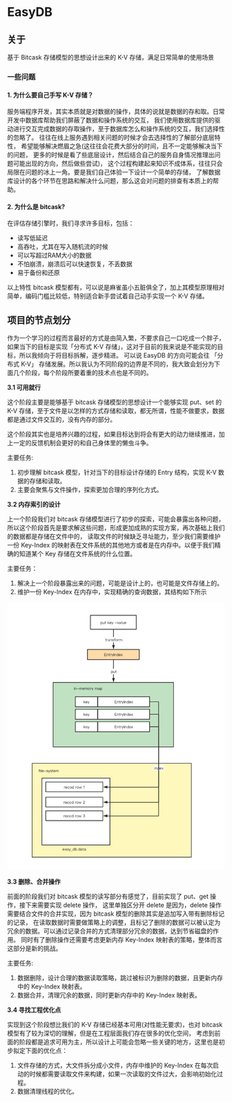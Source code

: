 # EasyDB

## 关于
基于 Bitcask 存储模型的思想设计出来的 K-V 存储，满足日常简单的使用场景

### 一些问题

#### 1. 为什么要自己手写 K-V 存储？

服务端程序开发，其实本质就是对数据的操作，具体的说就是数据的存和取。日常开发中数据库帮助我们屏蔽了数据和操作系统的交互，
我们使用数据库提供的驱动进行交互完成数据的存取操作，至于数据库怎么和操作系统的交互，我们选择性的忽略了。
往往在线上服务遇到相关问题的时候才会去选择性的了解部分底层特性，
希望能够解决燃眉之急(这往往会花费大部分的时间，且不一定能够解决当下的问题，
更多的时候是看了些底层设计，然后结合自己的服务自身情况推理出问题可能出现的方向，然后做些尝试)，
这个过程构建起来知识不成体系，往往只会局限在问题的冰上一角。要是我们自己体验一下设计一个简单的存储，
了解数据库设计的各个环节在思路和解决什么问题，那么这会对问题的排查有本质上的帮助。

#### 2. 为什么是 bitcask?

在评估存储引擎时，我们寻求许多目标，包括：
- 读写低延迟
- 高吞吐，尤其在写入随机流的时候
- 可以写超过RAM大小的数据
- 不怕崩溃，崩溃后可以快速恢复，不丢数据
- 易于备份和还原
  
以上特性 bitcask 模型都有，可以说是麻雀虽小五脏俱全了，加上其模型原理相对简单，编码门槛比较低，特别适合新手尝试着自己动手实现一个 K-V 存储。
## 项目的节点划分

作为一个学习的过程而言最好的方式是由简入繁，不要求自己一口吃成一个胖子，如果当下的目标是实现「分布式 K-V 存储」，这对于目前的我来说是不能实现的目标，所以我倾向于将目标拆解，逐步精进。
可以说 EasyDB 的方向可能会往 「分布式 K-V」 存储发展。所以我认为不同阶段的边界是不同的，我大致会划分为下面几个阶段，每个阶段所要着重的技术点也是不同的。

**3.1 可用就行**

这个阶段主要是能够基于 bitcask 存储模型的思想设计一个能够实现 put、set 的 K-V 存储，至于文件是以怎样的方式存储和读取，都无所谓，性能不做要求，数据都是通过文件交互的，没有内存的部分。

这个阶段其实也是培养兴趣的过程，如果目标达到将会有更大的动力继续推进，加上一定的反馈机制会更好的和自己身体里的懒虫斗争。

主要任务:
1. 初步理解 bitcask 模型，针对当下的目标设计存储的 Entry 结构，实现 K-V 数据的存储和读取。
2. 主要会聚焦与文件操作，探索更加合理的序列化方式。

**3.2 内存索引的设计**

上一个阶段我们对 bitcask 存储模型进行了初步的探索，可能会暴露出各种问题，所以这个阶段首先是要求解这些问题，形成更加成熟的实现方案，再次基础上我们的数据都是存储在文件中的，
读取文件的时候缺乏寻址能力，至少我们需要维护一份 Key-Index 的映射表在文件系统的其他地方或者是在内存中。以便于我们精确的知道某个 Key 存储在文件系统的什么位置。

主要任务：
1. 解决上一个阶段暴露出来的问题，可能是设计上的，也可能是文件存储上的。
2. 维护一份 Key-Index 在内存中，实现精确的查询数据，其结构如下所示

![alt easy_db](doc/img/easy_db.png)


**3.3 删除、合并操作**

前面的阶段我们对 bitcask 模型的读写部分有感觉了，目前实现了 put、get 操作，接下来需要实现 delete 操作，
这里单独区分开 delete 是因为，delete 操作需要结合文件的合并实现，因为 bitcask 模型的删除其实是追加写入带有删除标记的记录，
在读取数据时需要做策略上的调整，且标记了删除的数据可以被认定为冗余的数据。可以通过记录合并的方式清理部分冗余的数据，达到节省磁盘的作用。
同时有了删除操作还需要考虑更新内存 Key-Index 映射表的策略，整体而言这部分是新的挑战。

主要任务:
1. 数据删除，设计合理的数据读取策略，跳过被标识为删除的数据，且更新内存中的 Key-Index 映射表。
2. 数据合并，清理冗余的数据，同时更新内存中的 Key-Index 映射表。


**3.4 寻找工程优化点**

实现到这个阶段想比我们的 K-V 存储已经基本可用(对性能无要求)，也对 bitcask 模型有了较为深切的理解，但是在工程层面我们存在很多的优化空间，
考虑到前面的阶段都是追求可用为主，所以设计上可能会忽略一些关键的地方，这里也是初步拟定下面的优化点：

1. 文件存储的方式，大文件拆分成小文件，内存中维护的 Key-Index 在每次启动的时候都需要读取文件来构建，如果一次读取的文件过大，会影响初始化过程。
2. 数据清理线程的优化。
